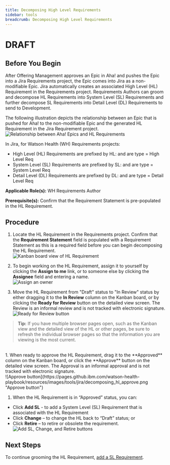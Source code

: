 ```yaml
---
title: Decomposing High Level Requirements
sidebar: tools
breadcrumb: Decomposing High Level Requirements
---
```


# DRAFT

## Before You Begin
After Offering Management approves an Epic in Aha! and pushes the Epic into a Jira Requirements project, the Epic comes into Jira as a non-modifiable Epic. Jira automatically creates an associated High Level (HL) Requirement in the Requirements project. Requirements Authors can groom and decompose HL Requirements into System Level (SL) Requirements and further decompose SL Requirements into Detail Level (DL) Requirements to send to Development.

The following illustration depicts the relationship between an Epic that is pushed for Aha! to the non-modifiable Epic and the generated HL Requirement in the Jira Requirement project.
<br> ![Relationship between Aha! Epics and HL Requirements](https://pages.github.ibm.com/watson-health-playbook/resources/images/tools/jira/jira_overv_ahaepic_toreqs.png "Relationship between Aha! Epic and HL Requirement")

In Jira, for Watson Health (WH) Requirements projects:
- High Level (HL) Requirements are prefixed by HL: and are type = High Level Req
- System Level (SL) Requirements are prefixed by SL: and are type = System Level Req
- Detail Level (DL) Requirements are prefixed by DL: and are type = Detail Level Req


**Applicable Role(s):**  WH Requirements Author

**Prerequisite(s):** Confirm that the Requirement Statement is pre-populated in the HL Requirement.

## Procedure

1. Locate the HL Requirement in the Requirements project.  Confirm that the **Requirement Statement** field is populated with a Requirement Statement as this is a required field before you can begin decomposing the HL Requirement.
<br>![Kanban board view of HL Requirement](https://pages.github.ibm.com/watson-health-playbook/resources/images/tools/jira/jira_kanban_hl_indraft.png "Kanban board view of HL Requirement")

1. To begin working on the HL Requirement, assign it to yourself by clicking the **Assign to me** link, or to someone else by clicking the **Assignee** field and entering a name.<br>
![Assign an owner](https://pages.github.ibm.com/watson-health-playbook/resources/images/tools/jira/decomposing_hl_assign.png "Assign an owner")

1. Move the HL Requirement from "Draft" status to "In Review" status by either dragging it to the **In Review** column on the Kanban board, or by clicking the **Ready for Review** button on the detailed view screen. The Review is an informal review and is not tracked with electronic signature.<br>
![Ready for Review button](https://pages.github.ibm.com/watson-health-playbook/resources/images/tools/jira/decomposing_hl_ready_for_review.png "Ready for Review button")
> **Tip:** If you have multiple browser pages open, such as the Kanban view and the detailed view of the HL or other pages, be sure to refresh the individual browser pages so that the information you are viewing is the most current.
<br>
1. When ready to approve the HL Requirement, drag it to the **Approved** column on the Kanban board, or click the **Approve** button on the detailed view screen. The Approval is an informal approval and is not tracked with electronic signature.<br>
![Approve button](https://pages.github.ibm.com/watson-health-playbook/resources/images/tools/jira/decomposing_hl_approve.png "Approve button")

1. When the HL Requirement is in “Approved” status, you can:
 - Click **Add SL** -  to add a System Level (SL) Requirement that is associated with the HL Requirement
 - Click **Change** – to change the HL back to “Draft” status; or
 - Click **Retire** – to retire or obsolete the requirement.<br>
![Add SL, Change, and Retire buttons](https://pages.github.ibm.com/watson-health-playbook/resources/images/tools/jira/decomposing_hl_add_sl.png "Add SL, Change, and Retire buttons")

## Next Steps
To continue grooming the HL Requirement, [add a SL Requirement](../jira_decomposing_hl_to_sl/).
